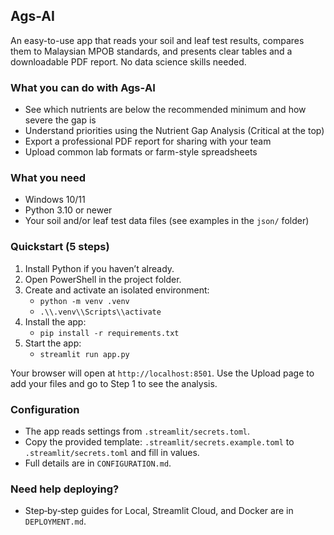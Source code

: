 ## Ags-AI

An easy-to-use app that reads your soil and leaf test results, compares them to Malaysian MPOB standards, and presents clear tables and a downloadable PDF report. No data science skills needed.

### What you can do with Ags‑AI
- See which nutrients are below the recommended minimum and how severe the gap is
- Understand priorities using the Nutrient Gap Analysis (Critical at the top)
- Export a professional PDF report for sharing with your team
- Upload common lab formats or farm-style spreadsheets

### What you need
- Windows 10/11
- Python 3.10 or newer
- Your soil and/or leaf test data files (see examples in the `json/` folder)

### Quickstart (5 steps)
1) Install Python if you haven’t already.
2) Open PowerShell in the project folder.
3) Create and activate an isolated environment:
   - `python -m venv .venv`
   - `.\\.venv\\Scripts\\activate`
4) Install the app:
   - `pip install -r requirements.txt`
5) Start the app:
   - `streamlit run app.py`

Your browser will open at `http://localhost:8501`. Use the Upload page to add your files and go to Step 1 to see the analysis.

### Configuration
- The app reads settings from `.streamlit/secrets.toml`.
- Copy the provided template: `.streamlit/secrets.example.toml` to `.streamlit/secrets.toml` and fill in values.
- Full details are in `CONFIGURATION.md`.

### Need help deploying?
- Step‑by‑step guides for Local, Streamlit Cloud, and Docker are in `DEPLOYMENT.md`.